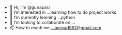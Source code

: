 - 👋 Hi, I’m @gunapasi
- 👀 I’m interested in ...learning how to do project works.
- 🌱 I’m currently learning ...python
- 💞️ I’m looking to collaborate on ...
- 📫 How to reach me ...amiyad587@gmail.com

<!---
gunapasi/gunapasi is a ✨ special ✨ repository because its `README.md` (this file) appears on your GitHub profile.
You can click the Preview link to take a look at your changes.
--->
